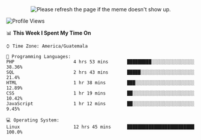 
<!--
**floresvfer/floresvfer** is a ✨ _special_ ✨ repository because its `README.md` (this file) appears on your GitHub profile.

Here are some ideas to get you started:

- 🔭 I’m currently working on ...
- 🌱 I’m currently learning ...
- 👯 I’m looking to collaborate on ...
- 🤔 I’m looking for help with ...
- 💬 Ask me about ...
- 📫 How to reach me: ...
- 😄 Pronouns: ...
- ⚡ Fun fact: ...
-->
  <div style="width: 100%; text-align:center">
    <img style="max-height: 280px" src='https://random-memer.herokuapp.com/' title="Meme" alt="Please refresh the page if the meme doesn't show up.">
  </div>

<!--START_SECTION:waka-->
![Profile Views](http://img.shields.io/badge/Profile%20Views-161-blue)

📊 **This Week I Spent My Time On** 

```text
⌚︎ Time Zone: America/Guatemala

💬 Programming Languages: 
PHP                      4 hrs 53 mins       █████████░░░░░░░░░░░░░░░░   38.36% 
SQL                      2 hrs 43 mins       █████░░░░░░░░░░░░░░░░░░░░   21.4% 
HTML                     1 hr 38 mins        ███░░░░░░░░░░░░░░░░░░░░░░   12.89% 
CSS                      1 hr 19 mins        ██░░░░░░░░░░░░░░░░░░░░░░░   10.42% 
JavaScript               1 hr 12 mins        ██░░░░░░░░░░░░░░░░░░░░░░░   9.45%

💻 Operating System: 
Linux                    12 hrs 45 mins      █████████████████████████   100.0%

```


<!--END_SECTION:waka-->
